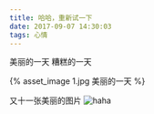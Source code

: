 ```yaml
---
title: 哈哈，重新试一下
date: 2017-09-07 14:30:03
tags: 心情
---
```

美丽的一天
糟糕的一天

{% asset_image 1.jpg 美丽的一天 %}

又十一张美丽的图片
![haha](img/1.jpg)
